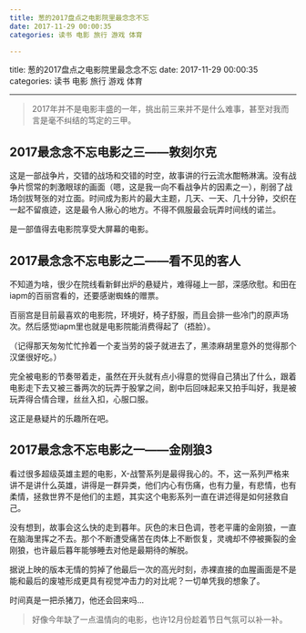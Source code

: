 ```yaml
---
title: 葱的2017盘点之电影院里最念念不忘
date: 2017-11-29 00:00:35
categories: 读书 电影 旅行 游戏 体育

---
```

title: 葱的2017盘点之电影院里最念念不忘
date: 2017-11-29 00:00:35
categories: 读书 电影 旅行 游戏 体育











---

> 2017年并不是电影丰盛的一年，挑出前三来并不是什么难事，甚至对我而言是毫不纠结的笃定的三甲。

 ## 2017最念念不忘电影之三——敦刻尔克

这是一部战争片，交错的战场和交错的时空，故事讲的行云流水酣畅淋漓。没有战争片惯常的刺激眼球的画面（嗯，这是我一向不看战争片的因素之一），削弱了战场剑拔弩张的对立面。时间成为影片的最大主题，几天、一天、几十分钟，交织在一起不留痕迹，这是最令人揪心的地方。不得不佩服最会玩弄时间线的诺兰。



是一部值得去电影院享受大屏幕的电影。



## 2017最念念不忘电影之二——看不见的客人

不知道为啥，很少在院线看新鲜出炉的悬疑片，难得碰上一部，深感欣慰。和田在iapm的百丽宫看的，还要感谢蜘蛛的赠票。

百丽宫是目前最喜欢的电影院，环境好，椅子舒服，而且会排一些冷门的原声场次。然后感觉iapm里也就是电影院能消费得起了（捂脸）。

（记得那天匆匆忙忙拎着一个麦当劳的袋子就进去了，黑漆麻胡里意外的觉得那个汉堡很好吃。）

完全被电影的节奏带着走，虽然在开头就有点小得意的觉得自己猜出了什么，跟着电影走下去又被三番两次的玩弄于股掌之间，剧中后回味起来又拍手叫好，我是被玩弄得合情合理，丝丝入扣，心服口服。

这正是悬疑片的乐趣所在吧。



## 2017最念念不忘电影之一——金刚狼3

看过很多超级英雄主题的电影，X-战警系列是最得我心的。不，这一系列严格来讲不是讲什么英雄，讲得是一群异类，他们内心有伤痛，也有力量，有悲情，也有柔情，拯救世界不是他们的主题，其实这个电影系列一直在讲述得是如何拯救自己。

没有想到，故事会这么快的走到暮年。灰色的末日色调，苍老平庸的金刚狼，一直在脑海里挥之不去。那个不断遭受痛苦在肉体上不断恢复，灵魂却不停被撕裂的金刚狼，也许最后暮年能够睡去对他是最期待的解脱。

据说上映的版本无情的剪掉了他最后一次的高光时刻，赤裸直接的血腥画面是不是能和最后的废墟形成更具有视觉冲击力的对比呢？一切单凭我的想象了。

时间真是一把杀猪刀，他还会回来吗...

> 好像今年缺了一点温情向的电影，也许12月份趁着节日气氛可以补一补。